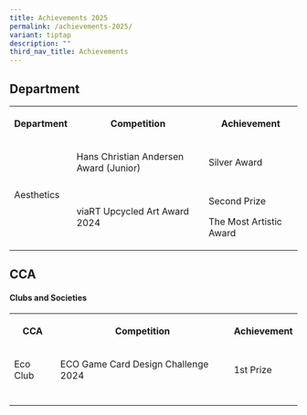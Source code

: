 ```yaml
---
title: Achievements 2025
permalink: /achievements-2025/
variant: tiptap
description: ""
third_nav_title: Achievements
---
```

<h2>Department</h2>
<table style="minWidth: 75px">
<colgroup>
<col>
<col>
<col>
</colgroup>
<tbody>
<tr>
<th rowspan="1" colspan="1">
<p>Department</p>
</th>
<th rowspan="1" colspan="1">
<p><strong>Competition</strong>
</p>
</th>
<th rowspan="1" colspan="1">
<p><strong>Achievement</strong>
</p>
</th>
</tr>
<tr>
<td rowspan="2" colspan="1">
<p>Aesthetics</p>
</td>
<td rowspan="1" colspan="1">
<p>Hans Christian Andersen Award (Junior)</p>
<p></p>
</td>
<td rowspan="1" colspan="1">
<p>Silver Award</p>
</td>
</tr>
<tr>
<td rowspan="1" colspan="1">
<p>viaRT Upcycled Art Award 2024</p>
</td>
<td rowspan="1" colspan="1">
<p>Second Prize</p>
<p>The Most Artistic Award</p>
<p></p>
</td>
</tr>
</tbody>
</table>
<h2>CCA</h2>
<h4>Clubs and Societies</h4>
<table style="minWidth: 75px">
<colgroup>
<col>
<col>
<col>
</colgroup>
<tbody>
<tr>
<th rowspan="1" colspan="1">
<p>CCA</p>
</th>
<th rowspan="1" colspan="1">
<p><strong>Competition</strong>
</p>
</th>
<th rowspan="1" colspan="1">
<p><strong>Achievement</strong>
</p>
</th>
</tr>
<tr>
<td rowspan="1" colspan="1">
<p>Eco Club</p>
</td>
<td rowspan="1" colspan="1">
<p>ECO Game Card Design Challenge 2024</p>
</td>
<td rowspan="1" colspan="1">
<p>1st Prize</p>
</td>
</tr>
<tr>
<td rowspan="1" colspan="1">
<p></p>
</td>
<td rowspan="1" colspan="1">
<p></p>
</td>
<td rowspan="1" colspan="1">
<p></p>
</td>
</tr>
</tbody>
</table>
<p></p>